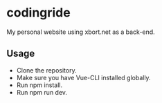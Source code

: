 # codingride
My personal website using xbort.net as a back-end.

## Usage
- Clone the repository.
- Make sure you have Vue-CLI installed globally.
- Run npm install.
- Run npm run dev.
